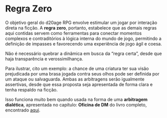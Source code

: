 # Regra Zero

O objetivo geral do d20age RPG envolve estimular um jogar por interação direta na ficção. A **regra zero**, portanto, estabelece que as demais regras aqui contidas servem como ferramentas para conectar momentos complexos e contraditórios à lógica interna do mundo de jogo, permitindo a definição de impasses e favorecendo uma experiência de jogo ágil e coesa.

Não é necessário quebrar a dinâmica em busca da “regra certa”, desde que haja transparência e verossimilhança.

Para ilustrar, cito um exemplo: a chance de uma criatura ter sua visão prejudicada por uma brasa jogada contra seus olhos pode ser definida por um ataque ou salvaguarda. Ambas as arbitragens serão igualmente assertivas, desde que essa proposta seja apresentada de forma clara e tenha respaldo na ficção.

Isso funciona muito bem quando usada na forma de uma **arbitragem dialética**, apresentada no capítulo: **Oficina de DM** do livro completo, encontrado [aqui]().
